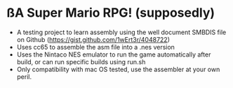# ßA Super Mario RPG! (supposedly)
* A testing project to learn assembly using the well document SMBDIS file on Github (https://gist.github.com/1wErt3r/4048722)
* Uses cc65 to assemble the asm file into a .nes version
* Uses the Nintaco NES emulator to run the game automatically after build, or can run specific builds using run.sh
* Only compatibility with mac OS tested, use the assembler at your own peril.